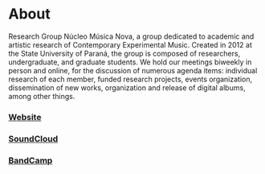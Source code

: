 # About

Research Group Núcleo Música Nova, a group dedicated to academic and artistic research of Contemporary Experimental Music. Created in 2012 at the State University of Paraná, the group is composed of researchers, undergraduate, and graduate students. We hold our meetings biweekly in person and online, for the discussion of numerous agenda items: individual research of each member, funded research projects, events organization, dissemination of new works, organization and release of digital albums, among other things.

### [Website](https://www.nucleomusicanova.com.br/)                                                                          
### [SoundCloud](https://soundcloud.com/user-430595894)
### [BandCamp](https://nucleomusicanova.bandcamp.com/)

